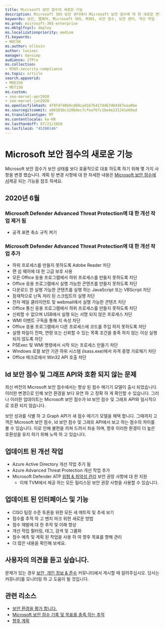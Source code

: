 ```yaml
---
title: Microsoft 보안 점수의 새로운 기능
description: Microsoft 365 보안 센터에서 Microsoft 보안 점수에 대 한 새로운 변경 사항에 대해 설명 합니다.
keywords: 보안, 맬웨어, Microsoft 365, M365, 보안 점수, 보안 센터, 개선 작업
ms.prod: microsoft-365-enterprise
ms.mktglfcycl: deploy
ms.localizationpriority: medium
f1.keywords:
- NOCSH
ms.author: ellevin
author: levinec
manager: dansimp
audience: ITPro
ms.collection:
- M365-security-compliance
ms.topic: article
search.appverid:
- MOE150
- MET150
ms.custom:
- seo-marvel-apr2020
- seo-marvel-jun2020
ms.openlocfilehash: 4f9f4f40b9cd88cad1676417d467d04367eaa0be
ms.sourcegitcommit: a08103bc120bdec7cfeaf67c1be4e221241e69ad
ms.translationtype: MT
ms.contentlocale: ko-KR
ms.lasthandoff: 07/21/2020
ms.locfileid: "45200146"
---
```

# <a name="whats-new-in-microsoft-secure-score"></a>Microsoft 보안 점수의 새로운 기능

Microsoft 보안 점수가 보안 상태를 보다 효율적으로 대표 하도록 하기 위해 몇 가지 사항을 변경 했습니다. 계획 된 변경 사항에 대 한 자세한 내용은 [Microsoft 보안 점수에서](microsoft-secure-score-whats-coming.md)제공 되는 기능을 참조 하세요.

## <a name="june-2020"></a>2020년 6월

### <a name="removed-improvement-action-for-microsoft-defender-advanced-threat-protection"></a>Microsoft Defender Advanced Threat Protection에 대 한 개선 작업 제거 됨

* 공격 표면 축소 규칙 켜기

### <a name="added-improvement-actions-for-microsoft-defender-advanced-threat-protection"></a>Microsoft Defender Advanced Threat Protection에 대 한 개선 작업 추가

* 하위 프로세스를 만들지 못하도록 Adobe Reader 차단
* 랜 섬 웨어에 대 한 고급 보호 사용
* 모든 Office 응용 프로그램에서 하위 프로세스를 만들지 못하도록 차단
* Office 응용 프로그램에서 실행 가능한 콘텐츠를 만들지 못하도록 차단
* 다운로드 한 실행 가능한 콘텐츠를 실행 하는 JavaScript 또는 VBScript 차단
* 잠재적으로 난독 처리 된 스크립트의 실행 차단
* 전자 메일 클라이언트 및 webmail에서 실행 가능한 콘텐츠 차단
* Office 통신 응용 프로그램에서 하위 프로세스를 만들지 못하도록 차단
* 신뢰할 수 없으며 USB에서 실행 되는 서명 되지 않은 프로세스 차단
* WMI 이벤트 구독을 통해 지 속성 차단
* Office 응용 프로그램에서 다른 프로세스에 코드를 주입 하지 못하도록 차단
* 실행 파일이 전파, 연령 또는 신뢰할 수 있는 목록 조건을 충족 하지 않는 이상 실행 되지 않도록 차단
* PSExec 및 WMI 명령에서 시작 되는 프로세스 만들기 차단
* Windows 로컬 보안 기관 하위 시스템 (lsass.exe)에서 자격 증명 가로채기 차단
* Office 매크로에서 Win32 API 호출 차단

## <a name="incompatibility-with-identity-secure-score-and-graph-api"></a>Id 보안 점수 및 그래프 API와 호환 되지 않는 문제

최신 버전의 Microsoft 보안 점수에서는 향상 된 점수 매기기 모델이 출시 되었습니다. 이러한 변경으로 인해 보안 환경을 보다 유연 하 고 정확 하 게 확인할 수 있습니다. 그러나 이러한 업데이트는 Microsoft 보안 점수가 Id 보안 점수 및 그래프 API와 일시적으로 호환 되지 않습니다.

보안 성과를 식별 하 고 Graph API가 새 점수 매기기 모델을 채택 합니다. 그때까지 고객은 Microsoft 보안 점수, Id 보안 점수 및 그래프 API에서 보고 하는 점수의 차이를 볼 수 있습니다. 이로 인해 불편을 끼쳐 드려서 죄송 하며, 향후 이러한 환경이 더 높은 호환성을 유지 하기 위해 노력 하 고 있습니다.

## <a name="updated-improvement-actions"></a>업데이트 된 개선 작업

- Azure Active Directory 개선 작업 추가 됨
- Azure Advanced Threat Protection 개선 작업 추가
- Microsoft Defender ATP [위협 & 취약성 관리](https://docs.microsoft.com/windows/security/threat-protection/microsoft-defender-atp/next-gen-threat-and-vuln-mgt) 보안 권장 사항에 대 한 지원
    - 이제 TVM에서 제공 하는 모든 릴리스된 보안 권장 사항을 사용할 수 있습니다.

## <a name="updated-interface-and-functionality"></a>업데이트 된 인터페이스 및 기능

* CISO 팀장 수준 토론을 위한 모든 새 메트릭 및 추세 보기
* 점수를 추적 하 고 벤치 마크 위한 새로운 방법
* 점수 재발에 대 한 추적 및 이해 향상
* 개선 작업 필터링, 태그, 검색 및 그룹화
* 점수 예측 및 계획 된 작업을 사용 하 여 향후 목표를 향해 관리
* 더 많은 내용을 확인해 보세요.

## <a name="we-want-to-hear-from-you"></a>사용자의 의견을 듣고 싶습니다.

문제가 있는 경우 [보안, 개인 정보 & 준수](https://techcommunity.microsoft.com/t5/Security-Privacy-Compliance/bd-p/security_privacy) 커뮤니티에서 게시할 때 알려주십시오. 당사는 커뮤니티를 모니터링 하 고 도움이 될 것입니다.

## <a name="related-resources"></a>관련 리소스

- [보안 환경을 평가 합니다.](microsoft-secure-score-improvement-actions.md)
- [Microsoft 보안 점수 기록 및 목표를 충족 하는 추적](microsoft-secure-score-history-metrics-trends.md)
- [향후 계획](microsoft-secure-score-whats-coming.md)
